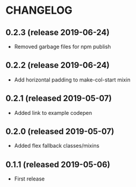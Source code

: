 # CHANGELOG

## 0.2.3 (release 2019-06-24)

- Removed garbage files for npm publish

## 0.2.2 (release 2019-06-24)

- Add horizontal padding to make-col-start mixin

## 0.2.1 (released 2019-05-07)

- Added link to example codepen

## 0.2.0 (released 2019-05-07)

- Added flex fallback classes/mixins

## 0.1.1 (released 2019-05-06)

- First release

